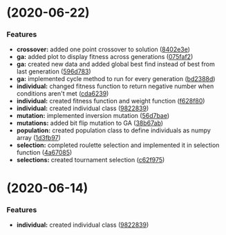 #  (2020-06-22)


### Features

* **crossover:** added one point crossover to solution ([8402e3e](https://github.com/aleksanderujek/knapsack-problem/commit/8402e3ed86b4a6bff71124ebd20e820f70ec936c))
* **ga:** added plot to display fitness across generations ([075faf2](https://github.com/aleksanderujek/knapsack-problem/commit/075faf2c82188ce23c0fde7ba5dcec9f9aca8ae0))
* **ga:** created new data and added global best find instead of best from last generation ([596d783](https://github.com/aleksanderujek/knapsack-problem/commit/596d7839c03860fb72d4c8ad801ce68e1a887c64))
* **ga:** implemented cycle method to run for every generation ([bd2388d](https://github.com/aleksanderujek/knapsack-problem/commit/bd2388d1d39f48e7fb5c950ffb14d5839c428159))
* **individual:** changed fitness function to return negative number when conditions aren't met ([cda6239](https://github.com/aleksanderujek/knapsack-problem/commit/cda62393390f8c85fc08c17b65daf34b412e07e6))
* **individual:** created fitness function and weight function ([f628f80](https://github.com/aleksanderujek/knapsack-problem/commit/f628f80970e5fab40f0cab7f27d14dd25f45f791))
* **individual:** created individual class ([9822839](https://github.com/aleksanderujek/knapsack-problem/commit/98228395e6ca9dc84017e542947247b7b23fff42))
* **mutation:** implemented inversion mutation ([56d7bae](https://github.com/aleksanderujek/knapsack-problem/commit/56d7baea1568da8e1e686c9a59fc7bc97b88c24d))
* **mutations:** added bit flip mutation to GA ([38b67ab](https://github.com/aleksanderujek/knapsack-problem/commit/38b67ab900e6dbccb065e75e46546f81c90136bf))
* **population:** created population class to define individuals as numpy array ([1d3fb97](https://github.com/aleksanderujek/knapsack-problem/commit/1d3fb977a7603c6ce54b48d841430376f4da25be))
* **selection:** completed roulette selection and implemented it in selection function ([4a67085](https://github.com/aleksanderujek/knapsack-problem/commit/4a67085f8fcb1f6dd1dbb464dedc22881d6f76fa))
* **selections:** created tournament selection ([c62f975](https://github.com/aleksanderujek/knapsack-problem/commit/c62f9756c62ac795e5a581ca84d69181c5569d85))



#  (2020-06-14)


### Features

* **individual:** created individual class ([9822839](https://github.com/aleksanderujek/knapsack-problem/commit/98228395e6ca9dc84017e542947247b7b23fff42))



